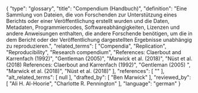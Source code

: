 {
    "type": "glossary",
    "title": "Compendium (Handbuch)",
    "definition": "Eine Sammlung von Dateien, die von Forschenden zur Unterstützung eines Berichts oder einer Veröffentlichung erstellt wurden und die Daten, Metadaten, Programmiercodes, Softwareabhängigkeiten, Lizenzen und andere Anweisungen enthalten, die andere Forschende benötigen, um die in dem Bericht oder der Veröffentlichung dargestellten Ergebnisse unabhängig zu reproduzieren.",
    "related_terms": [
        "Compendia",
        "Replication",
        "Reproducibility",
        "Research compendium",
        "References: Claerbout and Karrenfach (1992)",
        "Gentleman (2005)",
        "Marwick et al. (2018)",
        "Nüst et al. (2018) References: Claerbout and Karrenfach (1992)",
        "Gentleman (2005) ",
        "Marwick et al. (2018)",
        "Nüst et al. (2018)"
    ],
    "references": [
        ""
    ],
    "alt_related_terms": [
        null
    ],
    "drafted_by": [
        "Ben Marwick"
    ],
    "reviewed_by": [
        "Ali H. Al-Hoorie",
        "Charlotte R. Pennington"
    ],
    "language": "german"
}
